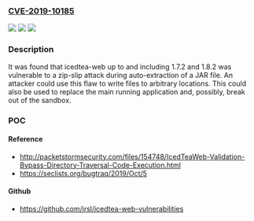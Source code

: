 ### [CVE-2019-10185](https://cve.mitre.org/cgi-bin/cvename.cgi?name=CVE-2019-10185)
![](https://img.shields.io/static/v1?label=Product&message=icedtea-web&color=blue)
![](https://img.shields.io/static/v1?label=Version&message=n%2Fa&color=blue)
![](https://img.shields.io/static/v1?label=Vulnerability&message=CWE-22&color=brighgreen)

### Description

It was found that icedtea-web up to and including 1.7.2 and 1.8.2 was vulnerable to a zip-slip attack during auto-extraction of a JAR file. An attacker could use this flaw to write files to arbitrary locations. This could also be used to replace the main running application and, possibly, break out of the sandbox.

### POC

#### Reference
- http://packetstormsecurity.com/files/154748/IcedTeaWeb-Validation-Bypass-Directory-Traversal-Code-Execution.html
- https://seclists.org/bugtraq/2019/Oct/5

#### Github
- https://github.com/irsl/icedtea-web-vulnerabilities

